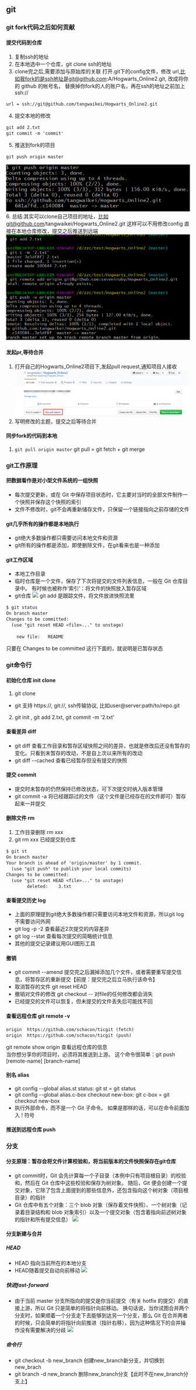 ## git
### git fork代码之后如何贡献
#### 提交代码到仓库
1. 复制ssh的地址
2. 在本地选中一个仓库，git clone ssh的地址
3. clone完之后,需要添加与原始库的关联
打开.git下的config文件，修改 url,比如我fork的是ssh地址是git@github.com:A/Hogwarts_Online2.git,
改成将你的 github 的帐号名， 替换掉你fork的人的账户名，再在ssh的地址之前加上ssh://
```
url = ssh://git@github.com/tangwaikei/Hogwarts_Online2.git
```
4. 提交本地的修改
```
git add 2.txt
git commit -m 'commit'
```
5. 推送到fork的项目
```
git push origin master
```
![](https://github.com/tangwaikei/tangwaikei.github.io/blob/master/img/git-push.PNG)
6. 总结:其实可以clone自己项目的地址，比如git@github.com/tangwaikei/Hogwarts_Online2.git 这样可以不用修改config
直接在本地仓库修改，提交之后推送到远端
![](https://github.com/tangwaikei/tangwaikei.github.io/blob/master/img/%E5%8F%A6%E4%B8%80%E7%A7%8D%E6%96%B9%E6%B3%95.PNG)
#### 发起pr,等待合并
1. 打开自己的Hogwarts_Online2项目下,发起pull request,通知项目人接收
![](https://github.com/tangwaikei/tangwaikei.github.io/blob/master/img/pr.png)
2. 写明修改的主题，提交之后等待合并
#### 同步fork的代码到本地
1. ```git pull origin master```
git pull = git fetch + git merge 
### git工作原理
#### 把数据看作是对小型文件系统的一组快照
- 每次提交更新，或在 Git 中保存项目状态时，它主要对当时的全部文件制作一个快照并保存这个快照的索引
- 文件不修改时，git不会再重新储存文件，只保留一个链接指向之前存储的文件
#### git几乎所有的操作都是本地执行
- git绝大多数操作都只需要访问本地文件和资源
- git所有的操作都是添加，即使删除文件，在git看来也是一种添加
#### git工作区域
- 本地工作目录
- 临时仓库是一个文件，保存了下次将提交的文件列表信息，一般在 Git 仓库目录中。 有时候也被称作‘索引’：将文件的快照放入暂存区域
- git仓库
![](https://progit.bootcss.com/images/areas.png)
git add 是跟踪文件，将文件放进快照流里
```
$ git status
On branch master
Changes to be committed:
  (use "git reset HEAD <file>..." to unstage)

    new file:   README
```
只要在 Changes to be committed 这行下面的，就说明是已暂存状态
### git命令行
#### 初始化仓库 init clone
1. git clone
  - git 支持 https://, git://, ssh传输协议, 比如user@server:path/to/repo.git
2. git init , git add 2.txt, git commit -m '2.txt'
#### 查看差异 diff
- git diff 查看工作目录和暂存区域快照之间的差异，也就是修改后还没有暂存的变化。只看到未暂存的改动，不是自上次以来所有的改动
- git diff --cached 查看已经暂存但没有提交的快照
#### 提交 commit
- 提交时未暂存的仍然保持已修改状态，可下次提交时纳入版本管理
- git commit -a 将已经跟踪过的文件（这个文件是已经存在的文件即可）暂存起来一并提交
#### 删除文件 rm
1. 工作目录删除 rm xxx 
2. git rm xxx 已经提交到仓库
```
$ git st
On branch master
Your branch is ahead of 'origin/master' by 1 commit.
  (use "git push" to publish your local commits)
Changes to be committed:
  (use "git reset HEAD <file>..." to unstage)
        deleted:    3.txt
```
#### 查看提交历史 log
- 上面的原理提到git绝大多数操作都只需要访问本地文件和资源，所以git log 不需要访问外网
- git log -p -2 查看最近2次提交的内容差异
- git log --stat 查看每次提交的简略统计信息
- 其他的提交记录建议用GUI图形工具
#### 撤销
- git commit --amend 提交完之后漏掉添加几个文件，或者需要重写提交信息，将暂存区的重新提交【前提：提交完之后立马执行该命令】
- 取消暂存的文件 git reset HEAD <file>
- 撤销对文件的修改 git checkout -- <file> 对file的任何修改都会消失
- 已经提交的文件可以恢复，但未提交的文件丢失后可能找不回
#### 查看远程仓库 git remote -v
```
origin	https://github.com/schacon/ticgit (fetch)
origin	https://github.com/schacon/ticgit (push)
```
git remote show origin 查看远程仓库的信息  
当你想分享你的项目时，必须将其推送到上游。 这个命令很简单：git push [remote-name] [branch-name]
#### 别名 alias 
- git config --global alias.st status: git st = git status
- git config --global alias.c-box checkout new-box: git c-box = git checkout new-box
- 执行外部命令，而不是一个 Git 子命令。 如果是那样的话，可以在命令前面加入 ! 符号
#### 推送到远程仓库 push
### 分支
#### 分支原理：暂存会将文件计算校验和，将当前版本的文件快照保存在git仓库 
- git commit时，Git 会先计算每一个子目录（本例中只有项目根目录）的校验和，然后在 Git 仓库中这些校验和保存为树对象。 随后，Git 便会创建一个提交对象，它除了包含上面提到的那些信息外，还包含指向这个树对象（项目根目录）的指针 
- Git 仓库中有五个对象：三个 blob 对象（保存着文件快照）、一个树对象（记录着目录结构和 blob 对象索引）以及一个提交对象（包含着指向前述树对象的指针和所有提交信息）
![](https://progit.bootcss.com/images/commit-and-tree.png)
#### 分支新建与合并  
##### HEAD  
- HEAD 指向当前所在的本地分支  
- HEAD随着提交自动向前移动
![](https://progit.bootcss.com/images/checkout-master.png)
##### 快进fast-forward
- 由于当前 master 分支所指向的提交是你当前提交（有关 hotfix 的提交）的直接上游，所以 Git 只是简单的将指针向前移动。 换句话说，当你试图合并两个分支时，如果顺着一个分支走下去能够到达另一个分支，那么 Git 在合并两者的时候，只会简单的将指针向前推进（指针右移），因为这种情况下的合并操作没有需要解决的分歧
![](https://progit.bootcss.com/images/advance-testing.png)  
##### 命令行  
- git checkout -b new_branch 创建new_branch新分支，并切换到new_brach
- git branch -d new_branch 删除new_branch分支【此时不在new_branch分支上】  
